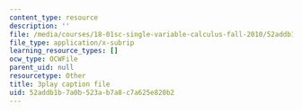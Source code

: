 ```yaml
---
content_type: resource
description: ''
file: /media/courses/18-01sc-single-variable-calculus-fall-2010/52addb1b7a0b523ab7a8c7a625e820b2_zUEuKrxgHws.vtt
file_type: application/x-subrip
learning_resource_types: []
ocw_type: OCWFile
parent_uid: null
resourcetype: Other
title: 3play caption file
uid: 52addb1b-7a0b-523a-b7a8-c7a625e820b2
---
```

